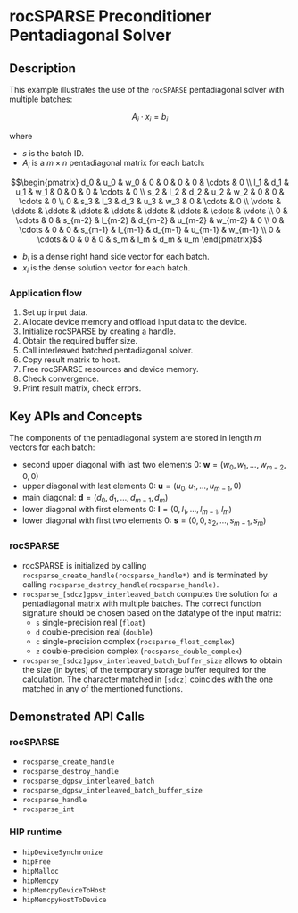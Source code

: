   # rocSPARSE Preconditioner Pentadiagonal Solver

  ## Description
  This example illustrates the use of the `rocSPARSE` pentadiagonal solver with multiple batches:

  $$ A_i \cdot x_i = b_i $$

  where
    
  - $s$ is the batch ID.
  - $A_i$ is a $m \times n$ pentadiagonal matrix for each batch:

  $$\begin{pmatrix}
    d_0    & u_0    & w_0     & 0      & 0       & 0       & 0        & \cdots  & 0       \\
    l_1    & d_1    & u_1     & w_1    & 0       & 0       & 0        & \cdots  & 0       \\
    s_2    & l_2    & d_2     & u_2    & w_2     & 0       & 0        & \cdots  & 0       \\
    0      & s_3    & l_3     & d_3    & u_3     & w_3     & 0        & \cdots  & 0       \\
    \vdots & \ddots & \ddots  & \ddots & \ddots  & \ddots  & \ddots   & \cdots  & \vdots  \\
    0      & \cdots & 0       & s_{m-2} & l_{m-2} & d_{m-2} & u_{m-2} & w_{m-2} & 0       \\
    0      & \cdots & 0       & 0       & s_{m-1} & l_{m-1} & d_{m-1} & u_{m-1} & w_{m-1} \\
    0      & \cdots & 0       & 0       & 0       & s_m     & l_m     & d_m     & u_m
  \end{pmatrix}$$

  - $b_i$ is a dense right hand side vector for each batch.
  - $x_i$ is the dense solution vector for each batch.

  ### Application flow
  1. Set up input data.
  2. Allocate device memory and offload input data to the device.
  3. Initialize rocSPARSE by creating a handle.
  4. Obtain the required buffer size.
  5. Call interleaved batched pentadiagonal solver.
  6. Copy result matrix to host.
  7. Free rocSPARSE resources and device memory.
  8. Check convergence.
  9. Print result matrix, check errors.

  ## Key APIs and Concepts
  The components of the pentadiagonal system are stored in length $m$ vectors for each batch:

  - second upper diagonal with last two elements 0: $\mathbf{w} = (w_0, w_1, \dots, w_{m-2}, 0, 0)$
  - upper diagonal with last elements 0: $\mathbf{u} = (u_0, u_1, \dots, u_{m-1}, 0)$
  - main diagonal: $\mathbf{d} = (d_0, d_1, \dots, d_{m-1}, d_m)$
  - lower diagonal with first elements 0: $\mathbf{l} = (0, l_1, \dots, l_{m-1}, l_m)$
  - lower diagonal with first two elements 0: $\mathbf{s} = (0, 0, s_2, \dots, s_{m-1}, s_m)$

  ### rocSPARSE
  - rocSPARSE is initialized by calling `rocsparse_create_handle(rocsparse_handle*)` and is terminated by calling `rocsparse_destroy_handle(rocsparse_handle)`.
  - `rocsparse_[sdcz]gpsv_interleaved_batch` computes the solution for a pentadiagonal matrix with multiple batches. The correct function signature should be chosen based on the datatype of the input matrix:
      - `s` single-precision real (`float`)
      - `d` double-precision real (`double`)
      - `c` single-precision complex (`rocsparse_float_complex`)
      - `z` double-precision complex (`rocsparse_double_complex`)
  - `rocsparse_[sdcz]gpsv_interleaved_batch_buffer_size` allows to obtain the size (in bytes) of the temporary storage buffer required for the calculation. The character matched in `[sdcz]` coincides with the one matched in any of the mentioned functions.

  ## Demonstrated API Calls

  ### rocSPARSE
  - `rocsparse_create_handle`
  - `rocsparse_destroy_handle`
  - `rocsparse_dgpsv_interleaved_batch`
  - `rocsparse_dgpsv_interleaved_batch_buffer_size`
  - `rocsparse_handle`
  - `rocsparse_int`

  ### HIP runtime
  - `hipDeviceSynchronize`
  - `hipFree`
  - `hipMalloc`
  - `hipMemcpy`
  - `hipMemcpyDeviceToHost`
  - `hipMemcpyHostToDevice`
